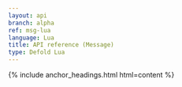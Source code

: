 ```yaml
---
layout: api
branch: alpha
ref: msg-lua
language: Lua
title: API reference (Message)
type: Defold Lua
---
```

{% include anchor_headings.html html=content %}